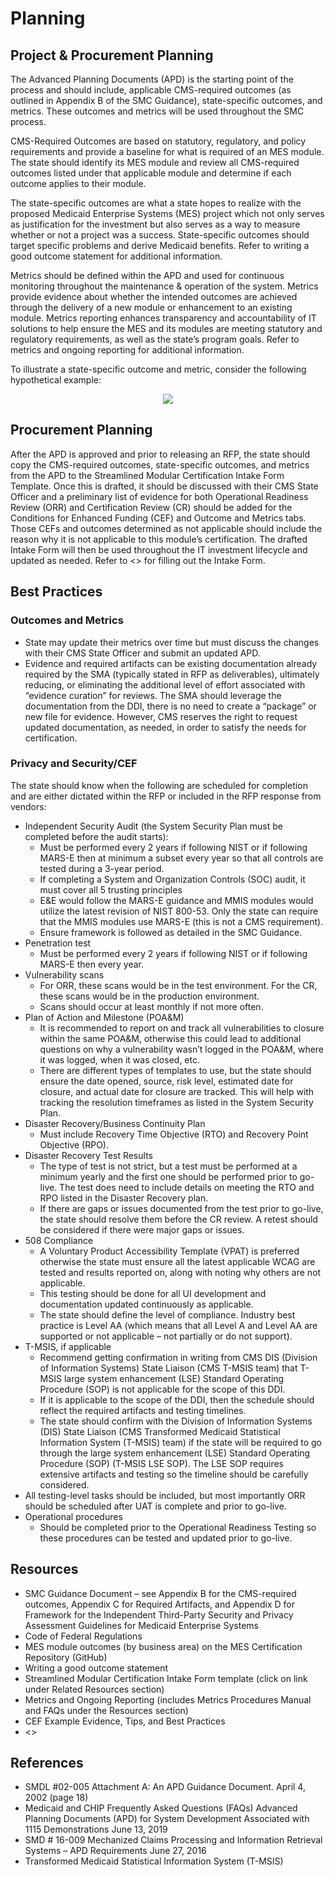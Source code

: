 # Planning

## Project & Procurement Planning 
The Advanced Planning Documents (APD) is the starting point of the process and should include, applicable CMS-required outcomes (as outlined in Appendix B of the SMC Guidance), state-specific outcomes, and metrics. These outcomes and metrics will be used throughout the SMC process.

CMS-Required Outcomes are based on statutory, regulatory, and policy requirements and provide a baseline for what is required of an MES module.  The state should identify its MES module and review all CMS-required outcomes listed under that applicable module and determine if each outcome applies to their module.

The state-specific outcomes are what a state hopes to realize with the proposed Medicaid Enterprise Systems (MES) project which not only serves as justification for the investment but also serves as a way to measure whether or not a project was a success. State-specific outcomes should target specific problems and derive Medicaid benefits. Refer to writing a good outcome statement for additional information. 

Metrics should be defined within the APD and used for continuous monitoring throughout the maintenance & operation of the system. Metrics provide evidence about whether the intended outcomes are achieved through the delivery of a new module or enhancement to an existing module. Metrics reporting enhances transparency and accountability of IT solutions to help ensure the MES and its modules are meeting statutory and regulatory requirements, as well as the state’s program goals. Refer to metrics and ongoing reporting for additional information. 

To illustrate a state-specific outcome and metric, consider the following hypothetical example:

<center><img src="{{ site.baseurl }}/SMC Process/Planning/State Example.png"></center>

## Procurement Planning 
After the APD is approved and prior to releasing an RFP, the state should copy the CMS-required outcomes, state-specific outcomes, and metrics from the APD to the Streamlined Modular Certification Intake Form Template. Once this is drafted, it should be discussed with their CMS State Officer and a preliminary list of evidence for both Operational Readiness Review (ORR) and Certification Review (CR) should be added for the Conditions for Enhanced Funding (CEF) and Outcome and Metrics tabs. Those CEFs and outcomes determined as not applicable should include the reason why it is not applicable to this module’s certification. The drafted Intake Form will then be used throughout the IT investment lifecycle and updated as needed. Refer to <<ADD LINK ONCE PUBLISHED>> for filling out the Intake Form.

## Best Practices

### Outcomes and Metrics
-	State may update their metrics over time but must discuss the changes with their CMS State Officer and submit an updated APD.
-	Evidence and required artifacts can be existing documentation already required by the SMA (typically stated in RFP as deliverables), ultimately reducing, or eliminating the additional level of effort associated with “evidence curation” for reviews. The SMA should leverage the documentation from the DDI, there is no need to create a “package” or new file for evidence. However, CMS reserves the right to request updated documentation, as needed, in order to satisfy the needs for certification.  

### Privacy and Security/CEF 
The state should know when the following are scheduled for completion and are either dictated within the RFP or included in the RFP response from vendors:
-	Independent Security Audit (the System Security Plan must be completed before the audit starts): 
    -	Must be performed every 2 years if following NIST or if following MARS-E then at minimum a subset every year so that all controls are tested during a 3-year period.
    -	If completing a System and Organization Controls (SOC) audit, it must cover all 5 trusting principles 
    -	E&E would follow the MARS-E guidance and MMIS modules would utilize the latest revision of NIST 800-53. Only the state can require that the MMIS modules use MARS-E (this is not a CMS requirement).
    -	Ensure framework is followed as detailed in the SMC Guidance.
-	Penetration test
    -	Must be performed every 2 years if following NIST or if following MARS-E then every year. 
-	Vulnerability scans
    -	For ORR, these scans would be in the test environment. For the CR, these scans would be in the production environment. 
    -	Scans should occur at least monthly if not more often.
-	Plan of Action and Milestone (POA&M)
    -	It is recommended to report on and track all vulnerabilities to closure within the same POA&M, otherwise this could lead to additional questions on why a vulnerability wasn’t logged in the POA&M, where it was logged, when it was closed, etc.
    -	There are different types of templates to use, but the state should ensure the date opened, source, risk level, estimated date for closure, and actual date for closure are tracked. This will help with tracking the resolution timeframes as listed in the System Security Plan.
-	Disaster Recovery/Business Continuity Plan 
    -	Must include Recovery Time Objective (RTO) and Recovery Point Objective (RPO).
-	Disaster Recovery Test Results 
    -	The type of test is not strict, but a test must be performed at a minimum yearly and the first one should be performed prior to go-live. The test does need to include details on meeting the RTO and RPO listed in the Disaster Recovery plan.
    -	If there are gaps or issues documented from the test prior to go-live, the state should resolve them before the CR review. A retest should be considered if there were major gaps or issues.
-	508 Compliance 
    -	A Voluntary Product Accessibility Template (VPAT) is preferred otherwise the state must ensure all the latest applicable WCAG are tested and results reported on, along with noting why others are not applicable.
    -	This testing should be done for all UI development and documentation updated continuously as applicable.
    -	The state should define the level of compliance. Industry best practice is Level AA (which means that all Level A and Level AA are supported or not applicable – not partially or do not support).
-	T-MSIS, if applicable
    -	Recommend getting confirmation in writing from CMS DIS (Division of Information Systems) State Liaison (CMS T-MSIS team) that T-MSIS large system enhancement (LSE) Standard Operating Procedure (SOP) is not applicable for the scope of this DDI.
    -	If it is applicable to the scope of the DDI, then the schedule should reflect the required artifacts and testing timelines.
    -	The state should confirm with the Division of Information Systems (DIS) State Liaison (CMS Transformed Medicaid Statistical Information System (T-MSIS) team) if the state will be required to go through the large system enhancement (LSE) Standard Operating Procedure (SOP) (T-MSIS LSE SOP). The LSE SOP requires extensive artifacts and testing so the timeline should be carefully considered.
-	All testing-level tasks should be included, but most importantly ORR should be scheduled after UAT is complete and prior to go-live.
-	Operational procedures 
    -	Should be completed prior to the Operational Readiness Testing so these procedures can be tested and updated prior to go-live.

## Resources 
-	SMC Guidance Document – see Appendix B for the CMS-required outcomes, Appendix C for Required Artifacts, and Appendix D for Framework for the Independent Third-Party Security and Privacy Assessment Guidelines for Medicaid Enterprise Systems
-	Code of Federal Regulations
-	MES module outcomes (by business area) on the MES Certification Repository (GitHub)
-	Writing a good outcome statement
-	Streamlined Modular Certification Intake Form template (click on link under Related Resources section)
-	Metrics and Ongoing Reporting (includes Metrics Procedures Manual and FAQs under the Resources section) 
-	CEF Example Evidence, Tips, and Best Practices
-	<<Placeholder for the tips for filling out the Intake Form link>>

## References
-	SMDL #02-005 Attachment A: An APD Guidance Document. April 4, 2002 (page 18)
-	Medicaid and CHIP Frequently Asked Questions (FAQs) Advanced Planning Documents (APD) for System Development Associated with 1115 Demonstrations June 13, 2019
-	SMD # 16-009 Mechanized Claims Processing and Information Retrieval Systems – APD Requirements June 27, 2016 
-	Transformed Medicaid Statistical Information System (T-MSIS)
